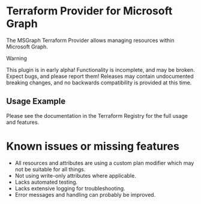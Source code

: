 
# Terraform Provider for Microsoft Graph

The MSGraph Terraform Provider allows managing resources within Microsoft Graph.

> [!WARNING]
> This plugin is in early alpha! Functionality is incomplete, and may be broken. Expect bugs, and please report them!
> Releases may contain undocumented breaking changes, and no backwards compatibility is provided at this time.

## Usage Example

Please see the documentation in the Terraform Registry for the full usage and features.

# Known issues or missing features

- All resources and attributes are using a custom plan modifier which may not be suitable for all things.
- Not using write-only attributes where applicable.
- Lacks automated testing.
- Lacks extensive logging for troubleshooting.
- Error messages and handling can probably be improved.

